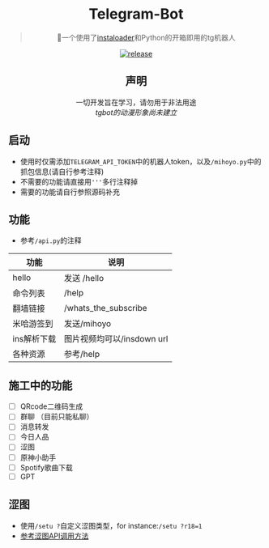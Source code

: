 

<div align="center">
  
# Telegram-Bot
> 🤖一个使用了<a href="https://github.com/instaloader/instaloader">instaloader</a>和Python的开箱即用的tg机器人

  <p align="center">
  <a href="https://github.com/BlingCc233/tgbot/releases">
    <img src="https://img.shields.io/github/v/release/BlingCc233/tgbot?color=blueviolet&include_prereleases&style=for-the-badge" alt="release">
  </a>
</p>

## 声明
一切开发旨在学习，请勿用于非法用途
  <br/>
_tgbot的动漫形象尚未建立_
</div>

## 启动
- 使用时仅需添加`TELEGRAM_API_TOKEN`中的机器人token，以及`/mihoyo.py`中的抓包信息(请自行参考注释)
- 不需要的功能请直接用`'''`多行注释掉
- 需要的功能请自行参照源码补充
## 功能
- 参考`/api.py`的注释

| 功能        | 说明                       |
| ---------- | ------------------------- |
| hello      | 发送 /hello                 |
| 命令列表     | /help                     |
| 翻墙链接   | /whats_the_subscribe       |
| 米哈游签到     | 发送/mihoyo                  |
| ins解析下载        | 图片视频均可以/insdown url |
| 各种资源     | 参考/help      |

## 施工中的功能
- [ ] QRcode二维码生成
- [ ] 群聊 （目前只能私聊）
- [ ] 消息转发
- [ ] 今日人品
- [ ] 涩图
- [ ] 原神小助手
- [ ] Spotify歌曲下载
- [ ] GPT

## 涩图
- 使用`/setu ?`自定义涩图类型，for instance:`/setu ?r18=1`
- <a href="https://api.lolicon.app/#/">参考涩图API调用方法</a>
